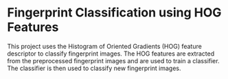 # Fingerprint Classification using HOG Features
This project uses the Histogram of Oriented Gradients (HOG) feature descriptor to classify fingerprint images. The HOG features are extracted from the preprocessed fingerprint images and are used to train a classifier. The classifier is then used to classify new fingerprint images.
